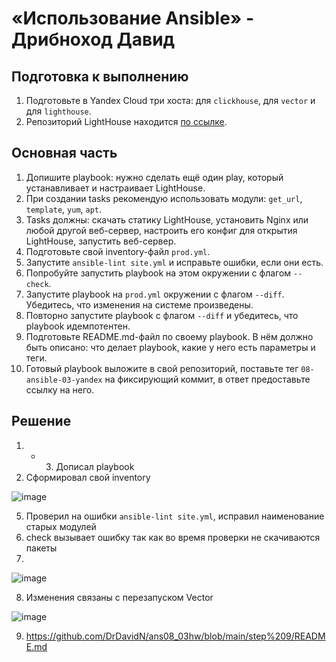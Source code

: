# «Использование Ansible» - Дрибноход Давид

## Подготовка к выполнению

1. Подготовьте в Yandex Cloud три хоста: для `clickhouse`, для `vector` и для `lighthouse`.
2. Репозиторий LightHouse находится [по ссылке](https://github.com/VKCOM/lighthouse).

## Основная часть

1. Допишите playbook: нужно сделать ещё один play, который устанавливает и настраивает LightHouse.
2. При создании tasks рекомендую использовать модули: `get_url`, `template`, `yum`, `apt`.
3. Tasks должны: скачать статику LightHouse, установить Nginx или любой другой веб-сервер, настроить его конфиг для открытия LightHouse, запустить веб-сервер.
4. Подготовьте свой inventory-файл `prod.yml`.
5. Запустите `ansible-lint site.yml` и исправьте ошибки, если они есть.
6. Попробуйте запустить playbook на этом окружении с флагом `--check`.
7. Запустите playbook на `prod.yml` окружении с флагом `--diff`. Убедитесь, что изменения на системе произведены.
8. Повторно запустите playbook с флагом `--diff` и убедитесь, что playbook идемпотентен.
9. Подготовьте README.md-файл по своему playbook. В нём должно быть описано: что делает playbook, какие у него есть параметры и теги.
10. Готовый playbook выложите в свой репозиторий, поставьте тег `08-ansible-03-yandex` на фиксирующий коммит, в ответ предоставьте ссылку на него.

## Решение

1. - 3. Дописал playbook
4. Сформировал свой inventory 

![image](https://github.com/DrDavidN/ans08_03hw/assets/128225763/f41e1560-d52c-4848-b17b-7a52e6e69f8f)

5. Проверил на ошибки `ansible-lint site.yml`, исправил наименование старых модулей
6. check вызывает ошибку так как во время проверки не скачиваются пакеты
7.

![image](https://github.com/DrDavidN/ans08_03hw/assets/128225763/4276a7aa-ec78-4cf6-b918-65ff1fbf9117)

8. Изменения связаны с перезапуском Vector

![image](https://github.com/DrDavidN/ans08_03hw/assets/128225763/d92f2b92-6781-4306-9019-aae481997b4d)

9. https://github.com/DrDavidN/ans08_03hw/blob/main/step%209/README.md
